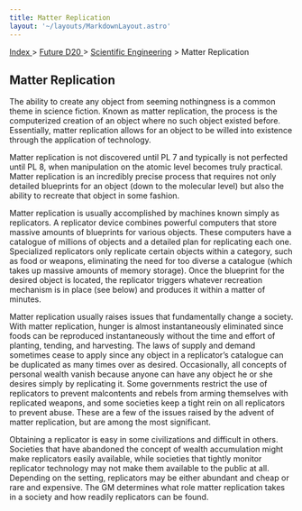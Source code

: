 ```yaml
---
title: Matter Replication
layout: '~/layouts/MarkdownLayout.astro'
---
```


[ Index ](/) > [ Future D20 ](/future.d20.srd) > [Scientific Engineering](/future.d20.srd/scientific.engineering) > Matter Replication

## Matter Replication

The ability to create any object from seeming nothingness is a common theme in
science fiction. Known as matter replication, the process is the computerized
creation of an object where no such object existed before. Essentially, matter
replication allows for an object to be willed into existence through the
application of technology.

Matter replication is not discovered until PL 7 and typically is not perfected
until PL 8, when manipulation on the atomic level becomes truly practical.
Matter replication is an incredibly precise process that requires not only
detailed blueprints for an object (down to the molecular level) but also the
ability to recreate that object in some fashion.

Matter replication is usually accomplished by machines known simply as
replicators. A replicator device combines powerful computers that store
massive amounts of blueprints for various objects. These computers have a
catalogue of millions of objects and a detailed plan for replicating each one.
Specialized replicators only replicate certain objects within a category, such
as food or weapons, eliminating the need for too diverse a catalogue (which
takes up massive amounts of memory storage). Once the blueprint for the
desired object is located, the replicator triggers whatever recreation
mechanism is in place (see below) and produces it within a matter of minutes.

Matter replication usually raises issues that fundamentally change a society.
With matter replication, hunger is almost instantaneously eliminated since
foods can be reproduced instantaneously without the time and effort of
planting, tending, and harvesting. The laws of supply and demand sometimes
cease to apply since any object in a replicator’s catalogue can be duplicated
as many times over as desired. Occasionally, all concepts of personal wealth
vanish because anyone can have any object he or she desires simply by
replicating it. Some governments restrict the use of replicators to prevent
malcontents and rebels from arming themselves with replicated weapons, and
some societies keep a tight rein on all replicators to prevent abuse. These
are a few of the issues raised by the advent of matter replication, but are
among the most significant.

Obtaining a replicator is easy in some civilizations and difficult in others.
Societies that have abandoned the concept of wealth accumulation might make
replicators easily available, while societies that tightly monitor replicator
technology may not make them available to the public at all. Depending on the
setting, replicators may be either abundant and cheap or rare and expensive.
The GM determines what role matter replication takes in a society and how
readily replicators can be found.

